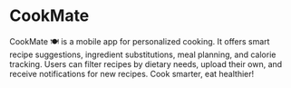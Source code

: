 # CookMate
CookMate 🍽️ is a mobile app for personalized cooking. It offers smart recipe suggestions, ingredient substitutions, meal planning, and calorie tracking. Users can filter recipes by dietary needs, upload their own, and receive notifications for new recipes. Cook smarter, eat healthier!

